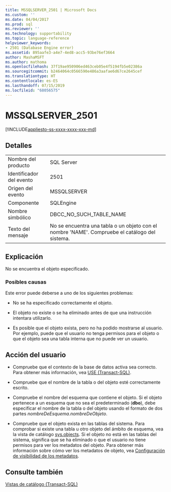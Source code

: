 ```yaml
---
title: MSSQLSERVER_2501 | Microsoft Docs
ms.custom: ''
ms.date: 04/04/2017
ms.prod: sql
ms.reviewer: ''
ms.technology: supportability
ms.topic: language-reference
helpviewer_keywords:
- 2501 (Database Engine error)
ms.assetid: 895aafe3-a4e7-4ed8-acc5-93be76ef3664
author: MashaMSFT
ms.author: mathoma
ms.openlocfilehash: 37f19ae950906ed463ceb05e4f5194fb5e02386a
ms.sourcegitcommit: b2464064c0566590e486a3aafae6d67ce2645cef
ms.translationtype: HT
ms.contentlocale: es-ES
ms.lasthandoff: 07/15/2019
ms.locfileid: "68056575"
---
```

# <a name="mssqlserver2501"></a>MSSQLSERVER_2501
[!INCLUDE[appliesto-ss-xxxx-xxxx-xxx-md](../../includes/appliesto-ss-xxxx-xxxx-xxx-md.md)]
  
## <a name="details"></a>Detalles  
  
|||  
|-|-|  
|Nombre del producto|SQL Server|  
|Identificador del evento|2501|  
|Origen del evento|MSSQLSERVER|  
|Componente|SQLEngine|  
|Nombre simbólico|DBCC_NO_SUCH_TABLE_NAME|  
|Texto del mensaje|No se encuentra una tabla o un objeto con el nombre 'NAME'. Compruebe el catálogo del sistema.|  
  
## <a name="explanation"></a>Explicación  
No se encuentra el objeto especificado.  
  
### <a name="possible-causes"></a>Posibles causas  
Este error puede deberse a uno de los siguientes problemas:  
  
-   No se ha especificado correctamente el objeto.  
  
-   El objeto no existe o se ha eliminado antes de que una instrucción intentara utilizarlo.  
  
-   Es posible que el objeto exista, pero no ha podido mostrarse al usuario. Por ejemplo, puede que el usuario no tenga permisos para el objeto o que el objeto sea una tabla interna que no puede ver un usuario.  
  
## <a name="user-action"></a>Acción del usuario  
  
-   Compruebe que el contexto de la base de datos activa sea correcto. Para obtener más información, vea [USE &#40;Transact-SQL&#41;](~/t-sql/language-elements/use-transact-sql.md).  
  
-   Compruebe que el nombre de la tabla o del objeto esté correctamente escrito.  
  
-   Compruebe el nombre del esquema que contiene el objeto. Si el objeto pertenece a un esquema que no sea el predeterminado (**dbo**), debe especificar el nombre de la tabla o del objeto usando el formato de dos partes *nombreDeEsquema.nombreDeObjeto*.  
  
-   Compruebe que el objeto exista en las tablas del sistema. Para comprobar si existe una tabla u otro objeto del ámbito de esquema, vea la vista de catálogo [sys.objects](~/relational-databases/system-catalog-views/sys-objects-transact-sql.md). Si el objeto no está en las tablas del sistema, significa que se ha eliminado o que el usuario no tiene permisos para ver los metadatos del objeto. Para obtener más información sobre cómo ver los metadatos de objeto, vea [Configuración de visibilidad de los metadatos](~/relational-databases/security/metadata-visibility-configuration.md).  
  
## <a name="see-also"></a>Consulte también  
[Vistas de catálogo &#40;Transact-SQL&#41;](~/relational-databases/system-catalog-views/catalog-views-transact-sql.md)  
  

